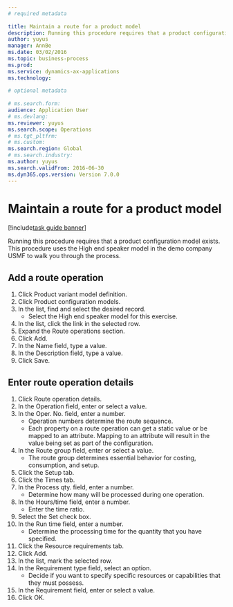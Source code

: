 ```yaml
--- 
# required metadata 
 
title: Maintain a route for a product model
description: Running this procedure requires that a product configuration model exists. 
author: yuyus
manager: AnnBe 
ms.date: 03/02/2016
ms.topic: business-process 
ms.prod:  
ms.service: dynamics-ax-applications 
ms.technology:  
 
# optional metadata 
 
# ms.search.form:   
audience: Application User 
# ms.devlang:  
ms.reviewer: yuyus
ms.search.scope: Operations 
# ms.tgt_pltfrm:  
# ms.custom:  
ms.search.region: Global
# ms.search.industry: 
ms.author: yuyus
ms.search.validFrom: 2016-06-30 
ms.dyn365.ops.version: Version 7.0.0 
---
```

# Maintain a route for a product model

[!include[task guide banner](../../includes/task-guide-banner.md)]

Running this procedure requires that a product configuration model exists. This procedure uses the High end speaker model in the demo company USMF to walk you through the process.


## Add a route operation
1. Click Product variant model definition.
2. Click Product configuration models.
3. In the list, find and select the desired record.
    * Select the High end speaker model for this exercise.  
4. In the list, click the link in the selected row.
5. Expand the Route operations section.
6. Click Add.
7. In the Name field, type a value.
8. In the Description field, type a value.
9. Click Save.

## Enter route operation details
1. Click Route operation details.
2. In the Operation field, enter or select a value.
3. In the Oper. No. field, enter a number.
    * Operation numbers determine the route sequence.  
    * Each property on a route operation can get a static value or be mapped to an attribute. Mapping to an attribute will result in the value being set as part of the configuration.  
4. In the Route group field, enter or select a value.
    * The route group determines essential behavior for costing, consumption, and setup.  
5. Click the Setup tab.
6. Click the Times tab.
7. In the Process qty. field, enter a number.
    * Determine how many will be processed during one operation.  
8. In the Hours/time field, enter a number.
    * Enter the time ratio.  
9. Select the Set check box.
10. In the Run time field, enter a number.
    * Determine the processing time for the quantity that you have specified.  
11. Click the Resource requirements tab.
12. Click Add.
13. In the list, mark the selected row.
14. In the Requirement type field, select an option.
    * Decide if you want to specify specific resources or capabilities that they must possess.  
15. In the Requirement field, enter or select a value.
16. Click OK.

